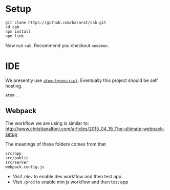 # Setup
```
git clone https://github.com/basarat/cab.git
cd cab
npm install
npm link 
```

Now run `cab`. Recommend you checkout `nodemon`.

# IDE
We presently use [`atom-typescript`](https://atom.io/packages/atom-typescript). Eventually this project should be self hosting. 

```
atom .
```

## Webpack
The workflow we are using is similar to: http://www.christianalfoni.com/articles/2015_04_19_The-ultimate-webpack-setup

The meanings of these folders comes from that
```
src/app
src/public
src/server
webpack.config.js
```

* Visit `/dev` to enable dev workflow and then test app
* Visit `/prod` to enable min js workflow and then test app